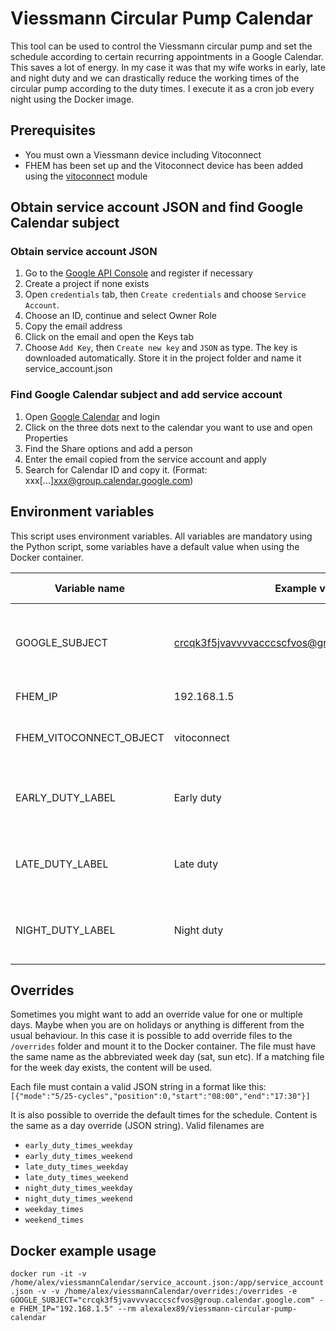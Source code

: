 # Viessmann Circular Pump Calendar

This tool can be used to control the Viessmann circular pump and set the schedule according to certain recurring appointments in a Google Calendar.
This saves a lot of energy. In my case it was that my wife works in early, late and night duty and we can drastically reduce the working times of the circular pump according to the duty times.
I execute it as a cron job every night using the Docker image.

## Prerequisites

* You must own a Viessmann device including Vitoconnect
* FHEM has been set up and the Vitoconnect device has been added using the [vitoconnect](https://wiki.fhem.de/wiki/Vitoconnect) module

## Obtain service account JSON and find Google Calendar subject

### Obtain service account JSON
1. Go to the [Google API Console](https://console.cloud.google.com/apis/dashboard) and register if necessary
2. Create a project if none exists
3. Open `credentials` tab, then `Create credentials` and choose `Service Account`.
4. Choose an ID, continue and select Owner Role
5. Copy the email address
6. Click on the email and open the Keys tab
7. Choose `Add Key`, then `Create new key` and `JSON` as type. The key is downloaded automatically. Store it in the project folder and name it service_account.json

### Find Google Calendar subject and add service account
1. Open [Google Calendar](https://calendar.google.com) and login
2. Click on the three dots next to the calendar you want to use and open Properties
3. Find the Share options and add a person
4. Enter the email copied from the service account and apply
5. Search for Calendar ID and copy it. (Format: xxx[...]xxx@group.calendar.google.com)

## Environment variables

This script uses environment variables. All variables are mandatory using the Python script, some variables have a default value when using the Docker container.

| **Variable name**       | **Example value**                                   | **Docker default** | **Description**                                       |
|-------------------------|-----------------------------------------------------|--------------------|-------------------------------------------------------|
| GOOGLE_SUBJECT          | crcqk3f5jvavvvvacccscfvos@group.calendar.google.com |                    | Subject of Google Calendar (follow README to find it) |
| FHEM_IP                 | 192.168.1.5                                         |                    | IP of FHEM server                                     |
| FHEM_VITOCONNECT_OBJECT | vitoconnect                                         | vitoconnect        | Name of Vitoconnect object in FHEM                    |
| EARLY_DUTY_LABEL        | Early duty                                          | Anja Frühdienst    | Label of the Google event for early duty (substring)  |
| LATE_DUTY_LABEL         | Late duty                                           | Anja Spätdienst    | Label of the Google event for late duty (substring)   |
| NIGHT_DUTY_LABEL        | Night duty                                          | Anja Nachtdienst   | Label of the Google event for night duty (substring)  |

## Overrides

Sometimes you might want to add an override value for one or multiple days. Maybe when you are on holidays or anything is different from the usual behaviour. In this case it is possible to add override files to the `/overrides` folder and mount it to the Docker container. The file must have the same name as the abbreviated week day (sat, sun etc). If a matching file for the week day exists, the content will be used.

Each file must contain a valid JSON string in a format like this:
```[{"mode":"5/25-cycles","position":0,"start":"08:00","end":"17:30"}]```

It is also possible to override the default times for the schedule. Content is the same as a day override (JSON string). Valid filenames are
* `early_duty_times_weekday`
* `early_duty_times_weekend`
* `late_duty_times_weekday`
* `late_duty_times_weekend`
* `night_duty_times_weekday`
* `night_duty_times_weekend`
* `weekday_times`
* `weekend_times`

## Docker example usage

```docker run -it -v /home/alex/viessmannCalendar/service_account.json:/app/service_account.json -v -v /home/alex/viessmannCalendar/overrides:/overrides -e GOOGLE_SUBJECT="crcqk3f5jvavvvvacccscfvos@group.calendar.google.com" -e FHEM_IP="192.168.1.5" --rm alexalex89/viessmann-circular-pump-calendar```